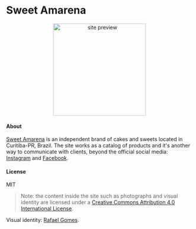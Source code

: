 # Sweet Amarena

<p align="center">
<img alt="site preview" width="250px"  src="img/site_preview_gif.gif">
</p>

#### About
[Sweet Amarena](https://gidff.github.io/sweetamarena) is an independent brand of cakes and sweets located in Curitiba-PR, Brazil. The site works as a catalog of products and it's another way to communicate with clients, beyond the official social media: [Instagram](https://www.instagram.com/sweetamarena) and [Facebook](https://www.facebook.com/sweetamarena).

####  License
MIT
> Note: the content inside the site such as photographs and visual identity are licensed under a [Creative Commons Attribution 4.0 International License](http://creativecommons.org/licenses/by/4.0/).


Visual identity: [Rafael Gomes](https://www.instagram.com/rafalegome/).
